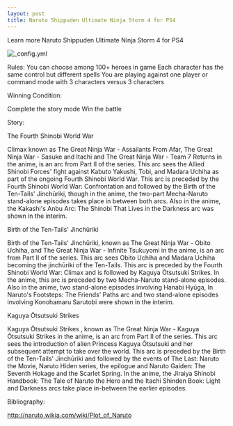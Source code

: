 ```yaml
---
layout: post
title: Naruto Shippuden Ultimate Ninja Storm 4 for PS4
---
```


Learn more Naruto Shippuden Ultimate Ninja Storm 4 for PS4

![_config.yml](http://images-eds.xboxlive.com/image?url=8Oaj9Ryq1G1_p3lLnXlsaZgGzAie6Mnu24_PawYuDYIoH77pJ.X5Z.MqQPibUVTcegOkVb21TDTzcq5gnihG6VlWWI7EHdms767cI7A8IT8M5dE7ZEUqoN.B8UixPrhv.x0K4CEuOpm4.02uGifItOxZaT_sB2vtbUHYjWDzsNNAPXxIHxmFDffoVocrHooys1Of7ye3jQ0UGoqS2q50Ebgw_IWc6B_7NBa9_ZmCt_8-&format=jpg)

Rules:
You can choose among 100+ heroes in game
Each character has the same control but different spells
You are playing against one player or command mode with 3 characters versus 3 characters

Winning Condition:

Complete the story mode
Win the battle

Story:

The Fourth Shinobi World War

Climax known as The Great Ninja War - Assailants From Afar, The Great Ninja War - Sasuke and Itachi and The Great Ninja War - Team 7 Returns in the anime, is an arc from Part II of the series. This arc sees the Allied Shinobi Forces' fight against Kabuto Yakushi, Tobi, and Madara Uchiha as part of the ongoing Fourth Shinobi World War. This arc is preceded by the Fourth Shinobi World War: Confrontation and followed by the Birth of the Ten-Tails' Jinchūriki, though in the anime, the two-part Mecha-Naruto stand-alone episodes takes place in between both arcs. Also in the anime, the Kakashi's Anbu Arc: The Shinobi That Lives in the Darkness arc was shown in the interim.

Birth of the Ten-Tails' Jinchūriki

Birth of the Ten-Tails' Jinchūriki, known as The Great Ninja War - Obito Uchiha, and The Great Ninja War - Infinite Tsukuyomi in the anime, is an arc from Part II of the series. This arc sees Obito Uchiha and Madara Uchiha becoming the jinchūriki of the Ten-Tails. This arc is preceded by the Fourth Shinobi World War: Climax and is followed by Kaguya Ōtsutsuki Strikes. In the anime, this arc is preceded by two Mecha-Naruto stand-alone episodes. Also in the anime, two stand-alone episodes involving Hanabi Hyūga, In Naruto's Footsteps: The Friends' Paths arc and two stand-alone episodes involving Konohamaru Sarutobi were shown in the interim.

Kaguya Ōtsutsuki Strikes

Kaguya Ōtsutsuki Strikes , known as The Great Ninja War - Kaguya Ōtsutsuki Strikes in the anime, is an arc from Part II of the series. This arc sees the introduction of alien Princess Kaguya Ōtsutsuki and her subsequent attempt to take over the world. This arc is preceded by the Birth of the Ten-Tails' Jinchūriki and followed by the events of The Last: Naruto the Movie, Naruto Hiden series, the epilogue and Naruto Gaiden: The Seventh Hokage and the Scarlet Spring. In the anime, the Jiraiya Shinobi Handbook: The Tale of Naruto the Hero and the Itachi Shinden Book: Light and Darkness arcs take place in-between the earlier episodes.

Bibliography:

http://naruto.wikia.com/wiki/Plot_of_Naruto

